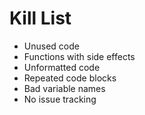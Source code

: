 Kill List
=========
* Unused code
* Functions with side effects
* Unformatted code
* Repeated code blocks
* Bad variable names
* No issue tracking

